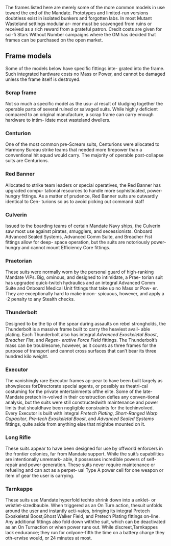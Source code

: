 The frames listed here are merely some of the more common models in use toward the end of the Mandate. Prototypes and limited-run versions doubtless exist in isolated bunkers and forgotten labs. In most Mutant Wasteland settings modular ar- mor must be scavenged from ruins or received as a rich reward from a grateful patron. Credit costs are given for sci-fi Stars Without Number campaigns where the GM has decided that frames can be purchased on the open market.
## Frame models
Some of the models below have specific fittings inte- grated into the frame. Such integrated hardware costs no Mass or Power, and cannot be damaged unless the frame itself is destroyed.
### Scrap frame
Not so much a specific model as the usu- al result of kludging together the operable parts of several ruined or salvaged suits. While highly deficient compared to an original manufacture, a scrap frame can carry enough hardware to intim- idate most wasteland dwellers.
### Centurion
One of the most common pre-Scream suits, Centurions were allocated to Harmony Bureau strike teams that needed more firepower than a conventional hit squad would carry. The majority of operable post-collapse suits are Centurions.
### Red Banner
Allocated to strike team leaders or special operatives, the Red Banner has upgraded compu- tational resources to handle more sophisticated, power-hungry fittings. As a matter of prudence, Red Banner suits are outwardly identical to Cen- turions so as to avoid picking out command staff
### Culverin
Issued to the boarding teams of certain Mandate Navy ships, the Culverin saw most use against pirates, smugglers, and secessionists. Onboard Advanced Sealed Systems, Advanced Comm Suite, and Breacher Fist fittings allow for deep- space operation, but the suits are notoriously power-hungry and cannot mount Efficiency Core fittings.
### Praetorian
These suits were normally worn by the personal guard of high-ranking Mandate VIPs. Big, ominous, and designed to intimidate, a Prae- torian suit has upgraded quick-twitch hydraulics and an integral Advanced Comm Suite and Onboard Medical Unit fittings that take up no Mass or Pow- er. They are exceptionally hard to make incon- spicuous, however, and apply a -2 penalty to any Stealth checks.
### Thunderbolt
Designed to be the tip of the spear during assaults on rebel strongholds, the Thunderbolt is a massive frame built to carry the heaviest avail- able plating. Each Thunderbolt also has integral *Advanced Exoskeletal Boost*, *Breacher Fist*, and *Regen- erative Force Field* fittings. The Thunderbolt’s mass can be troublesome, however, as it counts as three frames for the purpose of transport and cannot cross surfaces that can’t bear its three hundred kilo weight.
### Executor
The vanishingly rare Executor frames ap-pear to have been built largely as showpieces forDirectorate special agents, or possibly as theatri-cal costuming for the private entertainments ofthe elite. Some of the late-Mandate pretech in-volved in their construction defies any conven-tional analysis, but the suits were still constructedwith maintenance and power limits that shouldhave been negligible constraints for the techinvolved. Every Executor is built with integral *Pretech Plating*, *Short-Ranged Warp Capacitor*, *Pre-tech Exoskeletal Boost*, and *Advanced Sealed Systems* fittings, quite aside from anything else that mightbe mounted on it.
### Long Rifle
These suits appear to have been designed for use by offworld enforcers in the frontier colonies, far from Mandate support. While the suit’s capabilities are intentionally unremark- able, it possesses incredible powers of self-repair and power generation. These suits never require maintenance or refueling and can act as a perpet- ual Type A power cell for one weapon or item of gear the user is carrying.
### Tarnkappe
These suits use Mandate hyperfold techto shrink down into a anklet- or wristlet-sizedbauble. When triggered as an On Turn action, thesuit unfolds around the user and instantly acti-vates, bringing its integral Pretech Exoskeletal Boost,Ghost Walker Field, and Pretech Plating fittings on-line. Any additional fittings also fold down withthe suit, which can be deactivated as an On Turnaction or when power runs out. While discreet,Tarnkappes lack endurance; they run for onlyone-fifth the time on a battery charge they oth-erwise would, or 24 minutes at most.